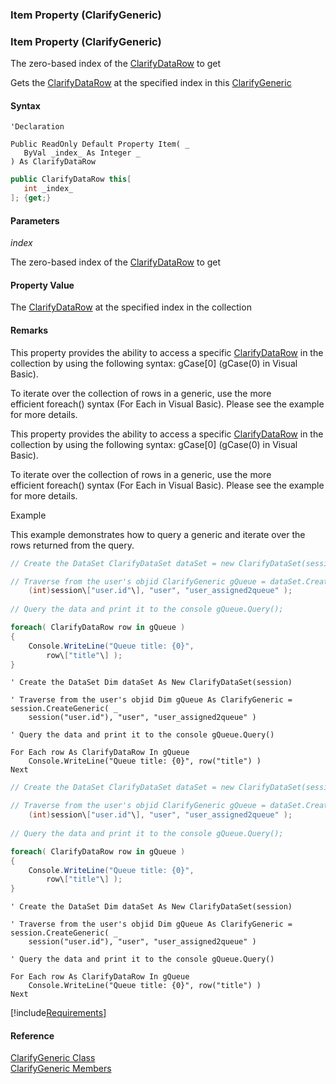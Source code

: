 ﻿### Item Property (ClarifyGeneric)

### Item Property (ClarifyGeneric)

The zero-based index of the [ClarifyDataRow](fcSDK~FChoice.Foundation.Clarify.ClarifyDataRow.md) to get

Gets the [ClarifyDataRow](fcSDK~FChoice.Foundation.Clarify.ClarifyDataRow.md) at the specified index in this [ClarifyGeneric](fcSDK~FChoice.Foundation.Clarify.ClarifyGeneric.md)

#### Syntax

```vbnet
'Declaration

Public ReadOnly Default Property Item( _
   ByVal _index_ As Integer _
) As ClarifyDataRow
```

```csharp
public ClarifyDataRow this[ 
   int _index_
]; {get;}
```

#### Parameters

_index_

The zero-based index of the [ClarifyDataRow](fcSDK~FChoice.Foundation.Clarify.ClarifyDataRow.md) to get

#### Property Value

The [ClarifyDataRow](fcSDK~FChoice.Foundation.Clarify.ClarifyDataRow.md) at the specified index in the collection

#### Remarks

This property provides the ability to access a specific [ClarifyDataRow](fcSDK~FChoice.Foundation.Clarify.ClarifyDataRow.md) in the collection by using the following syntax: gCase\[0\] (gCase(0) in Visual Basic).

To iterate over the collection of rows in a generic, use the more efficient foreach() syntax (For Each in Visual Basic). Please see the example for more details.

  

This property provides the ability to access a specific [ClarifyDataRow](fcSDK~FChoice.Foundation.Clarify.ClarifyDataRow.md) in the collection by using the following syntax: gCase\[0\] (gCase(0) in Visual Basic).

To iterate over the collection of rows in a generic, use the more efficient foreach() syntax (For Each in Visual Basic). Please see the example for more details.

Example

This example demonstrates how to query a generic and iterate over the rows returned from the query.

```csharp
// Create the DataSet ClarifyDataSet dataSet = new ClarifyDataSet(session);

// Traverse from the user's objid ClarifyGeneric gQueue = dataSet.CreateGeneric(
    (int)session\["user.id"\], "user", "user_assigned2queue" );
    
// Query the data and print it to the console gQueue.Query();

foreach( ClarifyDataRow row in gQueue )
{
    Console.WriteLine("Queue title: {0}",
        row\["title"\] );
}
```

```vbnet
' Create the DataSet Dim dataSet As New ClarifyDataSet(session)

' Traverse from the user's objid Dim gQueue As ClarifyGeneric = session.CreateGeneric( _
    session("user.id"), "user", "user_assigned2queue" )
    
' Query the data and print it to the console gQueue.Query()

For Each row As ClarifyDataRow In gQueue
    Console.WriteLine("Queue title: {0}", row("title") )
Next
```

```csharp
// Create the DataSet ClarifyDataSet dataSet = new ClarifyDataSet(session);

// Traverse from the user's objid ClarifyGeneric gQueue = dataSet.CreateGeneric(
    (int)session\["user.id"\], "user", "user_assigned2queue" );
    
// Query the data and print it to the console gQueue.Query();

foreach( ClarifyDataRow row in gQueue )
{
    Console.WriteLine("Queue title: {0}",
        row\["title"\] );
}
```

```vbnet
' Create the DataSet Dim dataSet As New ClarifyDataSet(session)

' Traverse from the user's objid Dim gQueue As ClarifyGeneric = session.CreateGeneric( _
    session("user.id"), "user", "user_assigned2queue" )
    
' Query the data and print it to the console gQueue.Query()

For Each row As ClarifyDataRow In gQueue
    Console.WriteLine("Queue title: {0}", row("title") )
Next
```

[!include[Requirements](../partials/requirements.md)]



#### Reference

[ClarifyGeneric Class](fcSDK~FChoice.Foundation.Clarify.ClarifyGeneric.md)  
[ClarifyGeneric Members](fcSDK~FChoice.Foundation.Clarify.ClarifyGeneric_members.md)